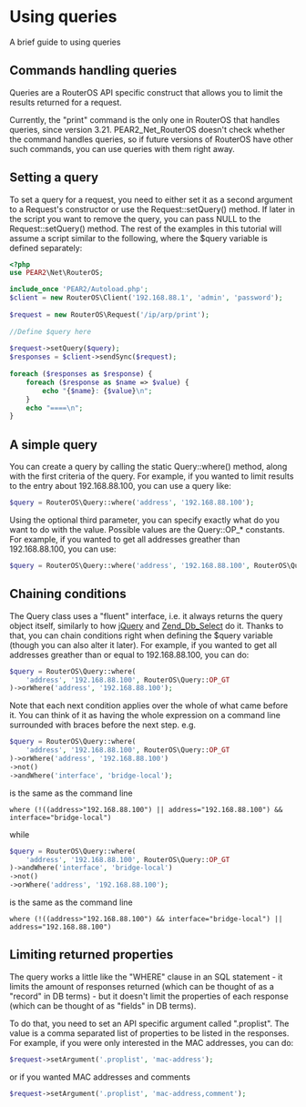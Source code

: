 # Using queries
A brief guide to using queries

## Commands handling queries
Queries are a RouterOS API specific construct that allows you to limit the results returned for a request.

Currently, the "print" command is the only one in RouterOS that handles queries, since version 3.21. PEAR2_Net_RouterOS doesn't check whether the command handles queries, so if future versions of RouterOS have other such commands, you can use queries with them right away.

## Setting a query
To set a query for a request, you need to either set it as a second argument to a Request's constructor or use the Request::setQuery() method. If later in the script you want to remove the query, you can pass NULL to the Request::setQuery() method. The rest of the examples in this tutorial will assume a script similar to the following, where the $query variable is defined separately:

```php
<?php
use PEAR2\Net\RouterOS;

include_once 'PEAR2/Autoload.php';
$client = new RouterOS\Client('192.168.88.1', 'admin', 'password');
 
$request = new RouterOS\Request('/ip/arp/print');
 
//Define $query here
 
$request->setQuery($query);
$responses = $client->sendSync($request);
 
foreach ($responses as $response) {
    foreach ($response as $name => $value) {
        echo "{$name}: {$value}\n";
    }
    echo "====\n";
}
```

## A simple query
You can create a query by calling the static Query::where() method, along with the first criteria of the query. For example, if you wanted to limit results to the entry about 192.168.88.100, you can use a query like:

```php
$query = RouterOS\Query::where('address', '192.168.88.100');
```

Using the optional third parameter, you can specify exactly what do you want to do with the value. Possible values are the Query::OP_* constants. For example, if you wanted to get all addresses greather than 192.168.88.100, you can use:

```php
$query = RouterOS\Query::where('address', '192.168.88.100', RouterOS\Query::OP_GT);
```

## Chaining conditions
The Query class uses a "fluent" interface, i.e. it always returns the query object itself, similarly to how [jQuery](http://jquery.com) and [Zend_Db_Select](http://framework.zend.com/manual/en/zend.db.select.html) do it. Thanks to that, you can chain conditions right when defining the $query variable (though you can also alter it later). For example, if you wanted to get all addresses greather than or equal to 192.168.88.100, you can do:

```php
$query = RouterOS\Query::where(
    'address', '192.168.88.100', RouterOS\Query::OP_GT
)->orWhere('address', '192.168.88.100');
```

Note that each next condition applies over the whole of what came before it. You can think of it as having the whole expression on a command line surrounded with braces before the next step. e.g.

```php
$query = RouterOS\Query::where(
    'address', '192.168.88.100', RouterOS\Query::OP_GT
)->orWhere('address', '192.168.88.100')
->not()
->andWhere('interface', 'bridge-local');
```

is the same as the command line

```
where (!((address>"192.168.88.100") || address="192.168.88.100") && interface="bridge-local")
```

while

```php
$query = RouterOS\Query::where(
    'address', '192.168.88.100', RouterOS\Query::OP_GT
)->andWhere('interface', 'bridge-local')
->not()
->orWhere('address', '192.168.88.100');
```

is the same as the command line

```
where (!((address>"192.168.88.100") && interface="bridge-local") || address="192.168.88.100")
```

## Limiting returned properties
The query works a little like the "WHERE" clause in an SQL statement - it limits the amount of responses returned (which can be thought of as a "record" in DB terms) - but it doesn't limit the properties of each response (which can be thought of as "fields" in DB terms).

To do that, you need to set an API specific argument called ".proplist". The value is a comma separated list of properties to be listed in the responses. For example, if you were only interested in the MAC addresses, you can do:

```php
$request->setArgument('.proplist', 'mac-address');
```

or if you wanted MAC addresses and comments

```php
$request->setArgument('.proplist', 'mac-address,comment');
```
